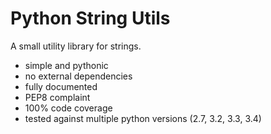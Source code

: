 # Python String Utils

A small utility library for strings.

- simple and pythonic
- no external dependencies
- fully documented
- PEP8 complaint
- 100% code coverage
- tested against multiple python versions (2.7, 3.2, 3.3, 3.4)